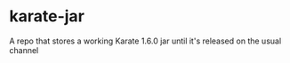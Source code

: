 # karate-jar
A repo that stores a working Karate 1.6.0 jar until it's released on the usual channel
